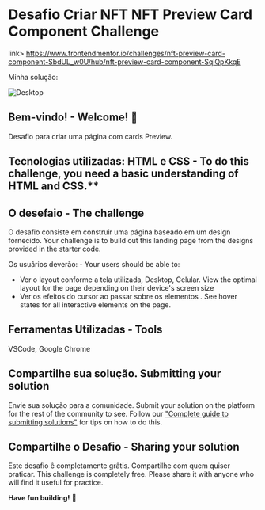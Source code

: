 # Desafio Criar NFT NFT Preview Card Component Challenge

link> https://www.frontendmentor.io/challenges/nft-preview-card-component-SbdUL_w0U/hub/nft-preview-card-component-SqiQpKkqE

Minha solução:

![Desktop](https://user-images.githubusercontent.com/7409421/149431795-9b4d145a-d752-4a37-a11c-ccb3644e4d5d.png)


## Bem-vindo! - Welcome! 👋

Desafio para criar uma página com cards Preview.

## Tecnologias utilizadas: HTML e CSS - To do this challenge, you need a basic understanding of HTML and CSS.**

## O desefaio - The challenge

O desafio consiste em construir uma página baseado em um design fornecido. Your challenge is to build out this landing page from the designs provided in the starter code.

Os usuârios deverão: - Your users should be able to: 

- Ver o layout conforme a tela utilizada, Desktop, Celular. View the optimal layout for the page depending on their device's screen size
- Ver os efeitos do cursor ao passar sobre os elementos . See hover states for all interactive elements on the page.


## Ferramentas Utilizadas - Tools

VSCode, Google Chrome


## Compartilhe sua solução. Submitting your solution

Envie sua solução para a comunidade.
Submit your solution on the platform for the rest of the community to see. Follow our ["Complete guide to submitting solutions"](https://medium.com/frontend-mentor/a-complete-guide-to-submitting-solutions-on-frontend-mentor-ac6384162248) for tips on how to do this.


## Compartilhe o Desafio - Sharing your solution
Este desafio ê completamente grâtis. Compartilhe com quem quiser praticar.
This challenge is completely free. Please share it with anyone who will find it useful for practice.

**Have fun building!** 🚀
